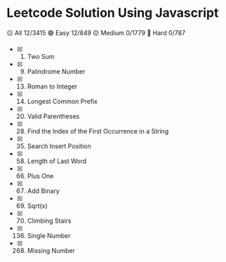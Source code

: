 # Leetcode Solution Using Javascript

:frowning_face: All 12/3415
:green_circle: Easy 12/849
:yellow_circle: Medium 0/1779
:red_circle: Hard 0/787
- [x] 1. Two Sum
- [x] 9. Palindrome Number
- [x] 13. Roman to Integer
- [x] 14. Longest Common Prefix
- [x] 20. Valid Parentheses
- [x] 28. Find the Index of the First Occurrence in a String
- [x] 35. Search Insert Position
- [x] 58. Length of Last Word
- [x] 66. Plus One
- [x] 67. Add Binary
- [x] 69. Sqrt(x)
- [x] 70. Climbing Stairs
- [x] 136. Single Number
- [x] 268. Missing Number